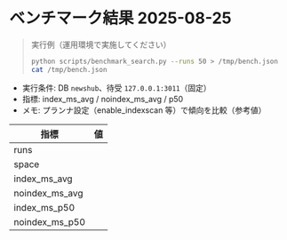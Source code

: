 # ベンチマーク結果 2025-08-25

> 実行例（運用環境で実施してください）
>
> ```bash
> python scripts/benchmark_search.py --runs 50 > /tmp/bench.json
> cat /tmp/bench.json
> ```

- 実行条件: DB `newshub`、待受 `127.0.0.1:3011`（固定）
- 指標: index_ms_avg / noindex_ms_avg / p50
- メモ: プランナ設定（enable_indexscan 等）で傾向を比較（参考値）

| 指標            | 値 |
| --------------- | --:|
| runs            |    |
| space           |    |
| index_ms_avg    |    |
| noindex_ms_avg  |    |
| index_ms_p50    |    |
| noindex_ms_p50  |    |

